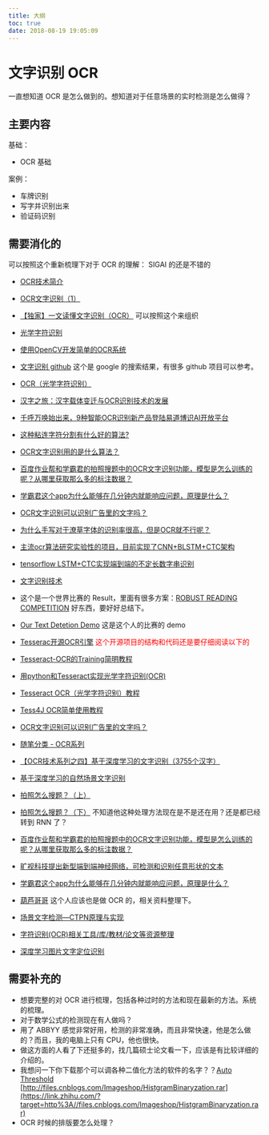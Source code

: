 ```yaml
---
title: 大纲
toc: true
date: 2018-08-19 19:05:09
---
```

# 文字识别 OCR

一直想知道 OCR 是怎么做到的。想知道对于任意场景的实时检测是怎么做得？

## 主要内容

基础：

- OCR 基础

案例：

- 车牌识别
- 写字并识别出来
- 验证码识别


## 需要消化的

可以按照这个重新梳理下对于 OCR 的理解： SIGAI 的还是不错的

- [OCR技术简介](https://mp.weixin.qq.com/s/KFgC8zHWS7ysb9GfbkfLRA)


- [OCR文字识别（1）](https://blog.csdn.net/linolzhang/article/details/82780071)

- [【独家】一文读懂文字识别（OCR）](http://www.xtecher.com/Xfeature/view?aid=5372) 可以按照这个来组织

- [光学字符识别](https://baike.baidu.com/item/%E5%85%89%E5%AD%A6%E5%AD%97%E7%AC%A6%E8%AF%86%E5%88%AB/4162921?fromtitle=OCR&fromid=25995)

- [使用OpenCV开发简单的OCR系统](http://ningquec.github.io/2016/02/14/BasicOCRInOpenCV/)
- [文字识别 github](https://www.google.com/search?biw=1242&bih=583&ei=8XuOW6KSLa_A0PEPptau-Aw&q=%E6%96%87%E5%AD%97%E8%AF%86%E5%88%AB+github&oq=%E6%96%87%E5%AD%97%E8%AF%86%E5%88%AB+github&gs_l=psy-ab.3..0.9279756.9279756.0.9281730.1.1.0.0.0.0.961.961.6-1.1.0....0...1c.1.64.psy-ab..0.1.960....0._AoaD6Ae7y8) 这个是 google 的搜索结果，有很多 github 项目可以参考。


- [OCR（光学字符识别）](https://www.zhihu.com/topic/19574441/hot)

- [汉字之旅：汉字载体变迁与OCR识别技术的发展](http://www.xtecher.com/Xfeature/view?aid=11704)
- [千呼万唤始出来，9种智能OCR识别新产品登陆易道博识AI开放平台](http://www.xtecher.com/Xfeature/view?aid=11576)

- [这种粘连字符分割有什么好的算法?](https://www.zhihu.com/question/39437964)
- [OCR文字识别用的是什么算法？](https://www.zhihu.com/question/20191727)
- [百度作业帮和学霸君的拍照搜题中的OCR文字识别功能，模型是怎么训练的呢？从哪里获取那么多的标注数据？](https://www.zhihu.com/question/31619901)
- [学霸君这个app为什么能够在几分钟内就能响应问题，原理是什么？](https://www.zhihu.com/question/21798387)
- [OCR文字识别可以识别广告里的文字吗？](https://www.zhihu.com/question/36425191)
- [为什么手写对于潦草字体的识别率很高，但是OCR就不行呢？](https://www.zhihu.com/question/26539342)

- [主流ocr算法研究实验性的项目，目前实现了CNN+BLSTM+CTC架构](https://www.ctolib.com/senlinuc-caffe_ocr.html)

- [tensorflow LSTM+CTC实现端到端的不定长数字串识别](https://blog.csdn.net/u013203733/article/details/79152920)

- [文字识别技术](http://bianke.cnki.net/Home/Corpus/4853.html)

- 这个是一个世界比赛的 Result，里面有很多方案：[ROBUST READING COMPETITION](http://rrc.cvc.uab.es/?ch=4&com=evaluation&task=1) 好东西，要好好总结下。
- [Our Text Detetion Demo](http://lufo.me/2017/05/icdar15/) 这是这个人的比赛的 demo

- [Tesserac开源OCR引擎](https://www.ctolib.com/tesseract.html) <span style="color:red;">这个开源项目的结构和代码还是要仔细阅读以下的</span>
- [Tesseract-OCR的Training简明教程](https://blog.csdn.net/qeLygu38zX/article/details/58585644)
- [用python和Tesseract实现光学字符识别(OCR)](https://python.freelycode.com/contribution/detail/950)
- [Tesseract OCR（光学字符识别）教程](http://www.cocoachina.com/ios/20150708/12463.html)
- [Tess4J OCR简单使用教程](https://www.jianshu.com/p/c905d7f8de8e)

- [OCR文字识别可以识别广告里的文字吗？](https://www.zhihu.com/question/36425191)

- [随笔分类 - OCR系列](https://www.cnblogs.com/skyfsm/category/1123384.html)
- [【OCR技术系列之四】基于深度学习的文字识别（3755个汉字）](https://www.cnblogs.com/skyfsm/p/8443107.html)

- [基于深度学习的自然场景文字识别](https://blog.csdn.net/xiaofei0801/article/details/72778223)

- [拍照怎么搜题？（上）](https://mp.weixin.qq.com/s?__biz=MzA3MDExNzcyNA==&mid=402907292&idx=1&sn=889c4abcf576e24525ea6a705069c4de)
- [拍照怎么搜题？（下）](https://mp.weixin.qq.com/s?__biz=MzA3MDExNzcyNA==&mid=2650391990&idx=1&sn=a6f4607867441c60b00730afe53325a7#rd) 不知道他这种处理方法现在是不是还在用？还是都已经转到 RNN 了？

- [百度作业帮和学霸君的拍照搜题中的OCR文字识别功能，模型是怎么训练的呢？从哪里获取那么多的标注数据？](https://www.zhihu.com/question/31619901)
- [旷视科技提出新型端到端神经网络，可检测和识别任意形状的文本](https://zhuanlan.zhihu.com/p/40393967)
- [学霸君这个app为什么能够在几分钟内就能响应问题，原理是什么？](https://www.zhihu.com/question/21798387)
- [葫芦哥哥](https://www.zhihu.com/people/hu-lu-ge-ge-26/activities) 这个人应该也是做 OCR 的，相关资料整理下。
- [场景文字检测—CTPN原理与实现](https://zhuanlan.zhihu.com/p/34757009)
- [字符识别(OCR)相关工具/库/教材/论文等资源整理](https://zhuanlan.zhihu.com/p/30175764)


- [深度学习图片文字定位识别](https://blog.csdn.net/haluoluo211/article/details/77776976)

## 需要补充的


- 想要完整的对 OCR 进行梳理，包括各种过时的方法和现在最新的方法。系统的梳理。
- 对于数学公式的检测现在有人做吗？
- 用了 ABBYY 感觉非常好用，检测的非常准确，而且非常快速，他是怎么做的？而且，我的电脑上只有 CPU，他也很快。
- 做这方面的人看了下还挺多的，找几篇硕士论文看一下，应该是有比较详细的介绍的。
- 我想问一下你下载那个可以调各种二值化方法的软件的名字？？[Auto Threshold](https://link.zhihu.com/?target=http%3A//fiji.sc/wiki/index.php/Auto_Threshold) [http://files.cnblogs.com/Imageshop/HistgramBinaryzation.rar](https://link.zhihu.com/?target=http%3A//files.cnblogs.com/Imageshop/HistgramBinaryzation.rar)
-  OCR 时候的排版要怎么处理？
